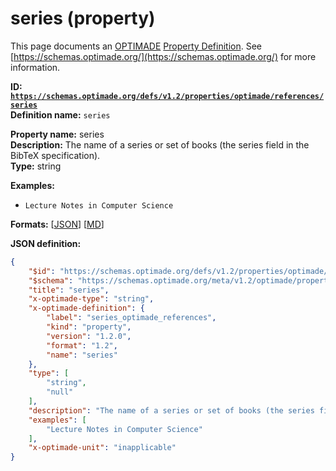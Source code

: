 # series (property)

This page documents an [OPTIMADE](https://www.optimade.org/) [Property Definition](https://schemas.optimade.org/#definitions). See [https://schemas.optimade.org/](https://schemas.optimade.org/) for more information.

**ID: [`https://schemas.optimade.org/defs/v1.2/properties/optimade/references/series`](https://schemas.optimade.org/defs/v1.2/properties/optimade/references/series.md)**  
**Definition name:** `series`

**Property name:** series  
**Description:** The name of a series or set of books (the series field in the BibTeX specification).  
**Type:** string  



**Examples:**

- `Lecture Notes in Computer Science`

**Formats:** [[JSON](series.json)] [[MD](series.md)]

**JSON definition:**

``` json
{
    "$id": "https://schemas.optimade.org/defs/v1.2/properties/optimade/references/series",
    "$schema": "https://schemas.optimade.org/meta/v1.2/optimade/property_definition.json",
    "title": "series",
    "x-optimade-type": "string",
    "x-optimade-definition": {
        "label": "series_optimade_references",
        "kind": "property",
        "version": "1.2.0",
        "format": "1.2",
        "name": "series"
    },
    "type": [
        "string",
        "null"
    ],
    "description": "The name of a series or set of books (the series field in the BibTeX specification).",
    "examples": [
        "Lecture Notes in Computer Science"
    ],
    "x-optimade-unit": "inapplicable"
}
```